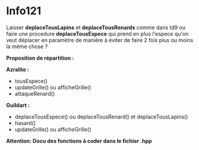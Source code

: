 # Info121

Laisser **deplaceTousLapins** et **deplaceTousRenards** comme dans td9 ou faire une procedure **deplaceTousEspece** qui prend en plus l'espece qu'on veut déplacer en paramètre de manière à éviter de faire 2 fois plus ou moins la même chose ?

**Proposition de répartition :**

**Azralite :**

* tousEspece()
* updateGrille() ou afficheGrille()
* attaqueRenard()


**Guildart :**

* deplaceTousEspece() ou deplaceTousRenard() et deplaceTousLapins()
* hasard()
* updateGrille() ou afficheGrille()

**Attention: Docu des fonctions à coder dans le fichier .hpp**
